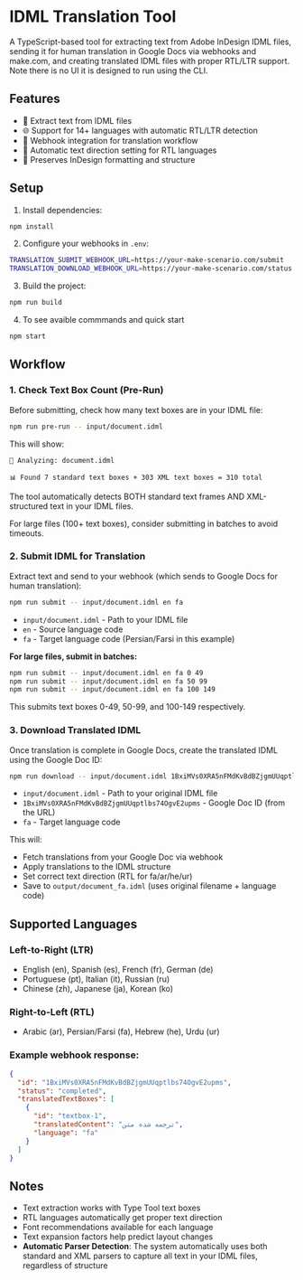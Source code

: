 # IDML Translation Tool

A TypeScript-based tool for extracting text from Adobe InDesign IDML files, sending it for human translation in Google Docs via webhooks and make.com, and creating translated IDML files with proper RTL/LTR support. Note there is no UI it is designed to run using the CLI.

## Features

- 📄 Extract text from IDML files
- 🌐 Support for 14+ languages with automatic RTL/LTR detection
- 🔄 Webhook integration for translation workflow
- 📝 Automatic text direction setting for RTL languages
- 🎨 Preserves InDesign formatting and structure

## Setup

1. Install dependencies:
```bash
npm install
```

2. Configure your webhooks in `.env`:
```bash
TRANSLATION_SUBMIT_WEBHOOK_URL=https://your-make-scenario.com/submit
TRANSLATION_DOWNLOAD_WEBHOOK_URL=https://your-make-scenario.com/status
```

3. Build the project:
```bash
npm run build

```
4. To see avaible commmands and quick start
```bash
npm start

```
## Workflow

### 1. Check Text Box Count (Pre-Run)

Before submitting, check how many text boxes are in your IDML file:

```bash
npm run pre-run -- input/document.idml
```

This will show:
```
📄 Analyzing: document.idml

📊 Found 7 standard text boxes + 303 XML text boxes = 310 total
```

The tool automatically detects BOTH standard text frames AND XML-structured text in your IDML files.

For large files (100+ text boxes), consider submitting in batches to avoid timeouts.

### 2. Submit IDML for Translation

Extract text and send to your webhook (which sends to Google Docs for human translation):

```bash
npm run submit -- input/document.idml en fa
```

- `input/document.idml` - Path to your IDML file
- `en` - Source language code
- `fa` - Target language code (Persian/Farsi in this example)

**For large files, submit in batches:**

```bash
npm run submit -- input/document.idml en fa 0 49
npm run submit -- input/document.idml en fa 50 99
npm run submit -- input/document.idml en fa 100 149
```

This submits text boxes 0-49, 50-99, and 100-149 respectively.

### 3. Download Translated IDML

Once translation is complete in Google Docs, create the translated IDML using the Google Doc ID:

```bash
npm run download -- input/document.idml 1BxiMVs0XRA5nFMdKvBdBZjgmUUqptlbs74OgvE2upms fa
```

- `input/document.idml` - Path to your original IDML file
- `1BxiMVs0XRA5nFMdKvBdBZjgmUUqptlbs74OgvE2upms` - Google Doc ID (from the URL)
- `fa` - Target language code

This will:
- Fetch translations from your Google Doc via webhook
- Apply translations to the IDML structure
- Set correct text direction (RTL for fa/ar/he/ur)
- Save to `output/document_fa.idml` (uses original filename + language code)

## Supported Languages

### Left-to-Right (LTR)
- English (en), Spanish (es), French (fr), German (de)
- Portuguese (pt), Italian (it), Russian (ru)
- Chinese (zh), Japanese (ja), Korean (ko)

### Right-to-Left (RTL)
- Arabic (ar), Persian/Farsi (fa), Hebrew (he), Urdu (ur)

### Example webhook response:
```json
{
  "id": "1BxiMVs0XRA5nFMdKvBdBZjgmUUqptlbs74OgvE2upms",
  "status": "completed",
  "translatedTextBoxes": [
    {
      "id": "textbox-1",
      "translatedContent": "ترجمه شده متن",
      "language": "fa"
    }
  ]
}
```

## Notes

- Text extraction works with Type Tool text boxes
- RTL languages automatically get proper text direction
- Font recommendations available for each language
- Text expansion factors help predict layout changes
- **Automatic Parser Detection**: The system automatically uses both standard and XML parsers to capture all text in your IDML files, regardless of structure
